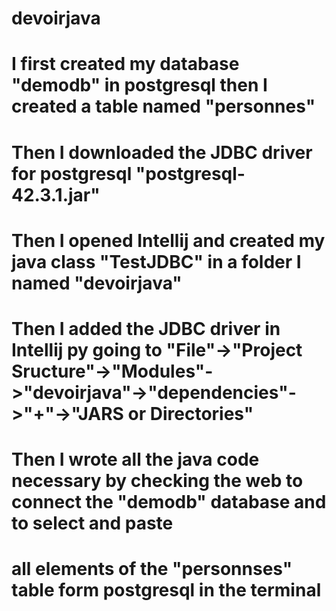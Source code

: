 # devoirjava
# I first created my database "demodb" in postgresql then I created a table named "personnes"
# Then I downloaded the JDBC driver for postgresql "postgresql-42.3.1.jar"
# Then I opened Intellij and created my java class "TestJDBC" in a folder I named "devoirjava"
# Then I added the JDBC driver in Intellij py going to "File"->"Project Sructure"->"Modules"->"devoirjava"->"dependencies"->"+"->"JARS or Directories"
# Then I wrote all the java code necessary by checking the web to connect the "demodb" database and to select and paste 
# all elements of the "personnses" table form postgresql in the terminal 
